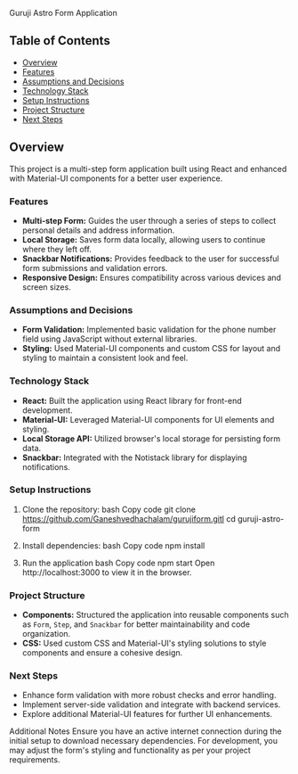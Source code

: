 Guruji Astro Form Application
## Table of Contents
- [Overview](#overview)
- [Features](#features)
- [Assumptions and Decisions](#assumptions-and-decisions)
- [Technology Stack](#technology-stack)
- [Setup Instructions](#setup-instructions)
- [Project Structure](#project-structure)
- [Next Steps](#next-steps)


## Overview
This project is a multi-step form application built using React and enhanced with Material-UI components for a better user experience.

### Features
- **Multi-step Form:** Guides the user through a series of steps to collect personal details and address information.
- **Local Storage:** Saves form data locally, allowing users to continue where they left off.
- **Snackbar Notifications:** Provides feedback to the user for successful form submissions and validation errors.
- **Responsive Design:** Ensures compatibility across various devices and screen sizes.

### Assumptions and Decisions
- **Form Validation:** Implemented basic validation for the phone number field using JavaScript without external libraries.
- **Styling:** Used Material-UI components and custom CSS for layout and styling to maintain a consistent look and feel.

### Technology Stack
- **React:** Built the application using React library for front-end development.
- **Material-UI:** Leveraged Material-UI components for UI elements and styling.
- **Local Storage API:** Utilized browser's local storage for persisting form data.
- **Snackbar:** Integrated with the Notistack library for displaying notifications.

### Setup Instructions

1. Clone the repository:
bash
Copy code
git clone <https://github.com/Ganeshvedhachalam/gurujiform.gitl>
cd guruji-astro-form

2. Install dependencies:
bash
Copy code
npm install

3. Run the application
bash
Copy code
npm start
Open http://localhost:3000 to view it in the browser.

### Project Structure
- **Components:** Structured the application into reusable components such as `Form`, `Step`, and `Snackbar` for better maintainability and code organization.
- **CSS:** Used custom CSS and Material-UI's styling solutions to style components and ensure a cohesive design.

### Next Steps
- Enhance form validation with more robust checks and error handling.
- Implement server-side validation and integrate with backend services.
- Explore additional Material-UI features for further UI enhancements.


Additional Notes
 Ensure you have an active internet connection during the initial setup to download necessary dependencies.
For development, you may adjust the form's styling and functionality as per your project requirements.
